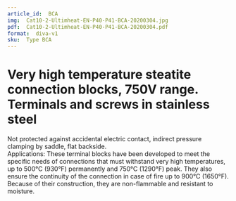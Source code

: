 ```yaml
---
article_id:  BCA
img:  Cat10-2-Ultimheat-EN-P40-P41-BCA-20200304.jpg
pdf:  Cat10-2-Ultimheat-EN-P40-P41-BCA-20200304.pdf
format:  diva-v1
sku:  Type BCA
---
```

# Very high temperature steatite connection blocks, 750V range. Terminals and screws in stainless steel

Not protected against accidental electric contact, indirect pressure clamping 
by saddle, flat backside.  
Applications: These terminal blocks have been developed to meet the specific 
needs of connections that must withstand very high temperatures, up to 500°C (930°F) 
permanently and 750°C (1290°F) peak. They also ensure the continuity of the 
connection in case of fire up to 900°C (1650°F). Because of their construction, 
they are non-flammable and resistant to moisture.  

